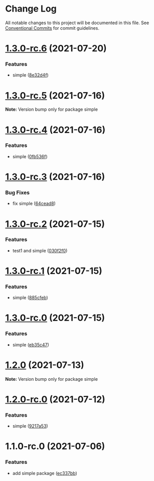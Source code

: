 # Change Log

All notable changes to this project will be documented in this file.
See [Conventional Commits](https://conventionalcommits.org) for commit guidelines.

# [1.3.0-rc.6](https://github.com/wenytang-ms-123/testavc/compare/simple@1.3.0-rc.5...simple@1.3.0-rc.6) (2021-07-20)


### Features

* simple ([8e32d4f](https://github.com/wenytang-ms-123/testavc/commit/8e32d4f023da32966ad5709820bd0324e8384612))





# [1.3.0-rc.5](https://github.com/wenytang-ms-123/testavc/compare/simple@1.3.0-rc.4...simple@1.3.0-rc.5) (2021-07-16)

**Note:** Version bump only for package simple





# [1.3.0-rc.4](https://github.com/wenytang-ms-123/testavc/compare/simple@1.3.0-rc.3...simple@1.3.0-rc.4) (2021-07-16)


### Features

* simple ([0fb536f](https://github.com/wenytang-ms-123/testavc/commit/0fb536f16fdb80d5136d9db4763432f7b2a5da67))





# [1.3.0-rc.3](https://github.com/wenytang-ms-123/testavc/compare/simple@1.3.0-rc.2...simple@1.3.0-rc.3) (2021-07-16)


### Bug Fixes

* fix simple ([64cead8](https://github.com/wenytang-ms-123/testavc/commit/64cead8e4b82a62958b43a0f511bd14d93954e53))





# [1.3.0-rc.2](https://github.com/wenytang-ms-123/testavc/compare/simple@1.3.0-rc.1...simple@1.3.0-rc.2) (2021-07-15)


### Features

* test1 and simple ([030f2f0](https://github.com/wenytang-ms-123/testavc/commit/030f2f0877ae5941f84540cc6d145a0b87b72035))





# [1.3.0-rc.1](https://github.com/wenytang-ms-123/testavc/compare/simple@1.3.0-rc.0...simple@1.3.0-rc.1) (2021-07-15)


### Features

* simple ([885cfeb](https://github.com/wenytang-ms-123/testavc/commit/885cfeb181455449e9cd8e9a21e0c9e692fccf51))





# [1.3.0-rc.0](https://github.com/wenytang-ms-123/testavc/compare/simple@1.2.0...simple@1.3.0-rc.0) (2021-07-15)


### Features

* simple ([eb35c47](https://github.com/wenytang-ms-123/testavc/commit/eb35c476674bf0a6a0a102158eb81cc1a1e6a10a))





# [1.2.0](https://github.com/wenytang-ms-123/testavc/compare/simple@1.2.0-rc.1...simple@1.2.0) (2021-07-13)

**Note:** Version bump only for package simple





# [1.2.0-rc.0](https://github.com/wenytang-ms-123/testavc/compare/simple@1.1.0...simple@1.2.0-rc.0) (2021-07-12)


### Features

* simple ([9217a53](https://github.com/wenytang-ms-123/testavc/commit/9217a53cda9aa62ed3a1de3fe1c381e4a849b7ee))





# 1.1.0-rc.0 (2021-07-06)


### Features

* add simple package ([ec337bb](https://github.com/wenytang-ms-123/testavc/commit/ec337bba945ea7f44269cbe0bb29df4d90dc4ec7))
